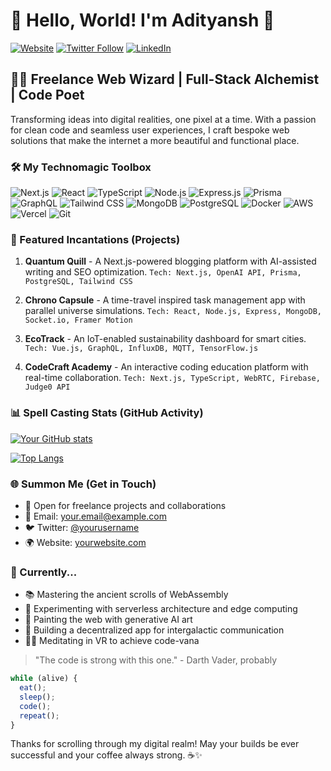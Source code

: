 # 👋 Hello, World! I'm Adityansh 🚀

[![Website](https://img.shields.io/badge/Website-YourWebsite.com-blue?style=flat-square&logo=google-chrome)](https://yourwebsite.com)
[![Twitter Follow](https://img.shields.io/twitter/follow/yourusername?style=social)](https://twitter.com/yourusername)
[![LinkedIn](https://img.shields.io/badge/LinkedIn-Connect-blue?style=flat-square&logo=linkedin)](https://www.linkedin.com/in/yourusername)

## 🧙‍♂️ Freelance Web Wizard | Full-Stack Alchemist | Code Poet

Transforming ideas into digital realities, one pixel at a time. With a passion for clean code and seamless user experiences, I craft bespoke web solutions that make the internet a more beautiful and functional place.

### 🛠️ My Technomagic Toolbox

![Next.js](https://img.shields.io/badge/-Next.js-000000?style=flat-square&logo=next.js)
![React](https://img.shields.io/badge/-React-61DAFB?style=flat-square&logo=react&logoColor=black)
![TypeScript](https://img.shields.io/badge/-TypeScript-3178C6?style=flat-square&logo=typescript&logoColor=white)
![Node.js](https://img.shields.io/badge/-Node.js-339933?style=flat-square&logo=node.js&logoColor=white)
![Express.js](https://img.shields.io/badge/-Express.js-000000?style=flat-square&logo=express)
![Prisma](https://img.shields.io/badge/-Prisma-2D3748?style=flat-square&logo=prisma&logoColor=white)
![GraphQL](https://img.shields.io/badge/-GraphQL-E10098?style=flat-square&logo=graphql&logoColor=white)
![Tailwind CSS](https://img.shields.io/badge/-Tailwind%20CSS-38B2AC?style=flat-square&logo=tailwind-css&logoColor=white)
![MongoDB](https://img.shields.io/badge/-MongoDB-47A248?style=flat-square&logo=mongodb&logoColor=white)
![PostgreSQL](https://img.shields.io/badge/-PostgreSQL-336791?style=flat-square&logo=postgresql&logoColor=white)
![Docker](https://img.shields.io/badge/-Docker-2496ED?style=flat-square&logo=docker&logoColor=white)
![AWS](https://img.shields.io/badge/-AWS-232F3E?style=flat-square&logo=amazon-aws)
![Vercel](https://img.shields.io/badge/-Vercel-000000?style=flat-square&logo=vercel)
![Git](https://img.shields.io/badge/-Git-F05032?style=flat-square&logo=git&logoColor=white)

### 🌟 Featured Incantations (Projects)

1. **Quantum Quill** - A Next.js-powered blogging platform with AI-assisted writing and SEO optimization.
   `Tech: Next.js, OpenAI API, Prisma, PostgreSQL, Tailwind CSS`

2. **Chrono Capsule** - A time-travel inspired task management app with parallel universe simulations.
   `Tech: React, Node.js, Express, MongoDB, Socket.io, Framer Motion`

3. **EcoTrack** - An IoT-enabled sustainability dashboard for smart cities.
   `Tech: Vue.js, GraphQL, InfluxDB, MQTT, TensorFlow.js`

4. **CodeCraft Academy** - An interactive coding education platform with real-time collaboration.
   `Tech: Next.js, TypeScript, WebRTC, Firebase, Judge0 API`

### 📊 Spell Casting Stats (GitHub Activity)

[![Your GitHub stats](https://github-readme-stats.vercel.app/api?username=Adityanshkapasia&show_icons=true&theme=radical)](https://github.com/yourusername)

[![Top Langs](https://github-readme-stats.vercel.app/api/top-langs/?username=Adityanshkapasia&layout=compact&theme=radical)](https://github.com/yourusername)

### 🌐 Summon Me (Get in Touch)

- 💼 Open for freelance projects and collaborations
- 📧 Email: your.email@example.com
- 🐦 Twitter: [@yourusername](https://twitter.com/yourusername)
- 🌍 Website: [yourwebsite.com](https://yourwebsite.com)

### 🔮 Currently...

- 📚 Mastering the ancient scrolls of WebAssembly
- 🧪 Experimenting with serverless architecture and edge computing
- 🎨 Painting the web with generative AI art
- 🚀 Building a decentralized app for intergalactic communication
- 🧘‍♂️ Meditating in VR to achieve code-vana

> "The code is strong with this one." - Darth Vader, probably

```javascript
while (alive) {
  eat();
  sleep();
  code();
  repeat();
}
```

Thanks for scrolling through my digital realm! May your builds be ever successful and your coffee always strong. ☕️✨
